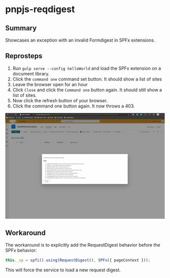 # pnpjs-reqdigest

## Summary
Showcases an exception with an invalid Formdigest in SPFx extensions.

## Reprosteps
1. Run `gulp serve --config helloWorld` and load the SPFx extension on a document library.
2. Click the `command one` command set button. It should show a list of sites
3. Leave the browser open for an hour
4. Click `Close` and click the `Command one` button again. It should still show a list of sites.
5. Now click the refresh button of your browser.
6. Click the command one button again. It now throws a 403.


![](./403-error.gif)


## Workaround
The workaround is to explicitly add the RequestDigest behavior before the SPFx behavior:

```typescript
this._sp = spfi().using(RequestDigest(), SPFx({ pageContext }));
```

This will force the service to load a new request digest.